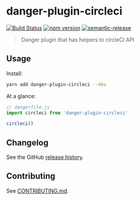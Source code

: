 # danger-plugin-circleci

[![Build Status](https://travis-ci.org/guiferrpereira/danger-plugin-circleci.svg?branch=master)](https://travis-ci.org/guiferrpereira/danger-plugin-circleci)
[![npm version](https://badge.fury.io/js/danger-plugin-circleci.svg)](https://badge.fury.io/js/danger-plugin-circleci)
[![semantic-release](https://img.shields.io/badge/%20%20%F0%9F%93%A6%F0%9F%9A%80-semantic--release-e10079.svg)](https://github.com/semantic-release/semantic-release)

> Danger plugin that has helpers to circleCI API

## Usage

Install:

```sh
yarn add danger-plugin-circleci --dev
```

At a glance:

```js
// dangerfile.js
import circleci from 'danger-plugin-circleci'

circleci()
```
## Changelog

See the GitHub [release history](https://github.com/guiferrpereira/danger-plugin-circleci/releases).

## Contributing

See [CONTRIBUTING.md](CONTRIBUTING.md).
